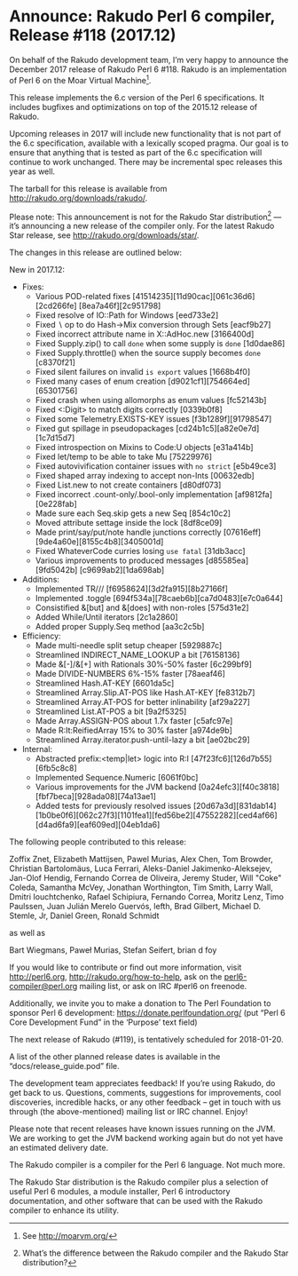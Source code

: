 # Announce: Rakudo Perl 6 compiler, Release #118 (2017.12)

On behalf of the Rakudo development team, I’m very happy to announce the
December 2017 release of Rakudo Perl 6 #118. Rakudo is an implementation of
Perl 6 on the Moar Virtual Machine[^1].

This release implements the 6.c version of the Perl 6 specifications.
It includes bugfixes and optimizations on top of
the 2015.12 release of Rakudo.

Upcoming releases in 2017 will include new functionality that is not
part of the 6.c specification, available with a lexically scoped
pragma. Our goal is to ensure that anything that is tested as part of the
6.c specification will continue to work unchanged. There may be incremental
spec releases this year as well.

The tarball for this release is available from <http://rakudo.org/downloads/rakudo/>.

Please note: This announcement is not for the Rakudo Star
distribution[^2] — it’s announcing a new release of the compiler
only. For the latest Rakudo Star release, see
<http://rakudo.org/downloads/star/>.

The changes in this release are outlined below:

New in 2017.12:
 + Fixes:
    + Various POD-related fixes [41514235][11d90cac][061c36d6][2cd266fe]
        [8ea7a46f][2c951798]
    + Fixed resolve of IO::Path for Windows [eed733e2]
    + Fixed ∖ op to do Hash→Mix conversion through Sets [eacf9b27]
    + Fixed incorrect attribute name in X::AdHoc.new [3166400d]
    + Fixed Supply.zip() to call `done` when some supply is `done` [1d0dae86]
    + Fixed Supply.throttle() when the source supply becomes `done` [c8370f21]
    + Fixed silent failures on invalid `is export` values [1668b4f0]
    + Fixed many cases of enum creation [d9021cf1][754664ed][65301756]
    + Fixed crash when using allomorphs as enum values [fc52143b]
    + Fixed <:Digit> to match digits correctly [0339b0f8]
    + Fixed some Telemetry.EXISTS-KEY issues [f3b1289f][91798547]
    + Fixed gut spillage in pseudopackages [cd24b1c5][a82e0e7d][1c7d15d7]
    + Fixed introspection on Mixins to Code:U objects [e31a414b]
    + Fixed let/temp to be able to take Mu [75229976]
    + Fixed autovivification container issues with `no strict` [e5b49ce3]
    + Fixed shaped array indexing to accept non-Ints [00632edb]
    + Fixed List.new to not create containers [d80df073]
    + Fixed incorrect .count-only/.bool-only implementation [af9812fa][0e228fab]
    + Made sure each Seq.skip gets a new Seq [854c10c2]
    + Moved attribute settage inside the lock [8df8ce09]
    + Made print/say/put/note handle junctions correctly [07616eff]
        [9de4a60e][8155c4b8][3405001d]
    + Fixed WhateverCode curries losing `use fatal` [31db3acc]
    + Various improvements to produced messages [d85585ea][9fd5042b]
        [c9699ab2][1da698ab]
 + Additions:
    + Implemented TR/// [f6958624][3d2fa915][8b27166f]
    + Implemented .toggle [694f534a][78caeb6b][ca7d0483][e7c0a644]
    + Consistified &[but] and &[does] with non-roles [575d31e2]
    + Added While/Until iterators [2c1a2860]
    + Added proper Supply.Seq method [aa3c2c5b]
 + Efficiency:
    + Made multi-needle split setup cheaper [5929887c]
    + Streamlined INDIRECT_NAME_LOOKUP a bit [76158136]
    + Made &[-]/&[+] with Rationals 30%-50% faster [6c299bf9]
    + Made DIVIDE-NUMBERS 6%-15% faster [78aeaf46]
    + Streamlined Hash.AT-KEY [6601da5c]
    + Streamlined Array.Slip.AT-POS like Hash.AT-KEY [fe8312b7]
    + Streamlined Array.AT-POS for better inlinability [af29a227]
    + Streamlined List.AT-POS a bit [9a2f5325]
    + Made Array.ASSIGN-POS about 1.7x faster [c5afc97e]
    + Made R:It:ReifiedArray 15% to 30% faster [a974de9b]
    + Streamlined Array.iterator.push-until-lazy a bit [ae02bc29]
 + Internal:
    + Abstracted prefix:<temp|let> logic into R:I [47f23fc6][126d7b55][6fb5c8c8]
    + Implemented Sequence.Numeric [6061f0bc]
    + Various improvements for the JVM backend [0a24efc3][f40c3818]
        [fbf7beca][928ada08][74a13ae1]
    + Added tests for previously resolved issues [20d67a3d][831dab14]
        [1b0be0f6][062c27f3][1101fea1][fed56be2][47552282][ced4af66]
        [d4ad6fa9][eaf609ed][04eb1da6]


The following people contributed to this release:

Zoffix Znet, Elizabeth Mattijsen, Pawel Murias, Alex Chen, Tom Browder,
Christian Bartolomäus, Luca Ferrari, Aleks-Daniel Jakimenko-Aleksejev,
Jan-Olof Hendig, Fernando Correa de Oliveira, Jeremy Studer,
Will "Coke" Coleda, Samantha McVey, Jonathan Worthington, Tim Smith,
Larry Wall, Dmitri Iouchtchenko, Rafael Schipiura, Fernando Correa,
Moritz Lenz, Timo Paulssen, Juan Julián Merelo Guervós, lefth, Brad Gilbert,
Michael D. Stemle, Jr, Daniel Green, Ronald Schmidt

as well as

Bart Wiegmans, Paweł Murias, Stefan Seifert, brian d foy

If you would like to contribute or find out more information, visit
<http://perl6.org>, <http://rakudo.org/how-to-help>, ask on the
<perl6-compiler@perl.org> mailing list, or ask on IRC #perl6 on freenode.

Additionally, we invite you to make a donation to The Perl Foundation
to sponsor Perl 6 development: <https://donate.perlfoundation.org/>
(put “Perl 6 Core Development Fund” in the ‘Purpose’ text field)

The next release of Rakudo (#119), is tentatively scheduled for 2018-01-20.

A list of the other planned release dates is available in the
“docs/release_guide.pod” file.

The development team appreciates feedback! If you’re using Rakudo, do
get back to us. Questions, comments, suggestions for improvements, cool
discoveries, incredible hacks, or any other feedback – get in touch with
us through (the above-mentioned) mailing list or IRC channel. Enjoy!

Please note that recent releases have known issues running on the JVM.
We are working to get the JVM backend working again but do not yet have
an estimated delivery date.

[^1]: See <http://moarvm.org/>

[^2]: What’s the difference between the Rakudo compiler and the Rakudo
Star distribution?

The Rakudo compiler is a compiler for the Perl 6 language.
Not much more.

The Rakudo Star distribution is the Rakudo compiler plus a selection
of useful Perl 6 modules, a module installer, Perl 6 introductory
documentation, and other software that can be used with the Rakudo
compiler to enhance its utility.
